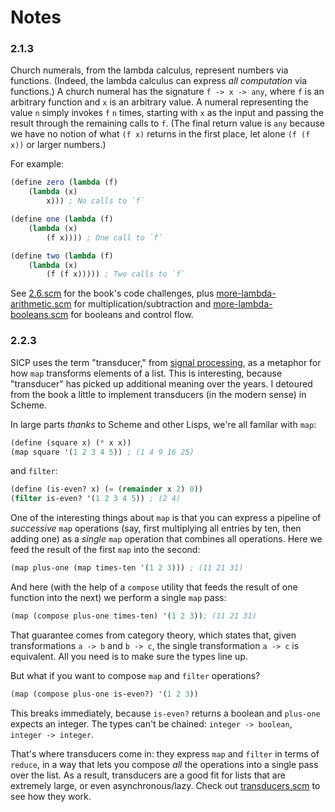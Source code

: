 # Notes

### 2.1.3
Church numerals, from the lambda calculus, represent numbers via functions. (Indeed, the lambda calculus can express _all computation_ via functions.) A church numeral has the signature `f -> x -> any`, where `f` is an arbitrary function and `x` is an arbitrary value. A numeral representing the value `n` simply invokes `f` `n` times, starting with `x` as the input and passing the result through the remaining calls to `f`. (The final return value is `any` because we have no notion of what `(f x)` returns in the first place, let alone `(f (f x))` or larger numbers.)

For example:
```scm
(define zero (lambda (f)
    (lambda (x)
        x))) ; No calls to `f`

(define one (lambda (f)
    (lambda (x)
        (f x)))) ; One call to `f`

(define two (lambda (f)
    (lambda (x)
        (f (f x))))) ; Two calls to `f`
```
See [2.6.scm](2.6.scm) for the book's code challenges, plus [more-lambda-arithmetic.scm](more-lambda-arithmetic.scm) for multiplication/subtraction and [more-lambda-booleans.scm](more-lambda-booleans.scm) for booleans and control flow.

### 2.2.3
SICP uses the term "transducer," from [signal processing](https://en.wikipedia.org/wiki/Transducer), as a metaphor for how `map` transforms elements of a list. This is interesting, because "transducer" has picked up additional meaning over the years. I detoured from the book a little to implement transducers (in the modern sense) in Scheme.

In large parts _thanks_ to Scheme and other Lisps, we're all familar with `map`:
```scm
(define (square x) (* x x))
(map square '(1 2 3 4 5)) ; (1 4 9 16 25)
```
and `filter`:
```scm
(define (is-even? x) (= (remainder x 2) 0))
(filter is-even? '(1 2 3 4 5)) ; (2 4)
```
One of the interesting things about `map` is that you can express a pipeline of _successive_ `map` operations (say, first multiplying all entries by ten, then adding one) as a _single_ `map` operation that combines all operations. Here we feed the result of the first `map` into the second:
```scm
(map plus-one (map times-ten '(1 2 3))) ; (11 21 31)
```
And here (with the help of a `compose` utility that feeds the result of one function into the next) we perform a single `map` pass:
```scm
(map (compose plus-one times-ten) '(1 2 3)); (11 21 31)
```
That guarantee comes from category theory, which states that, given transformations `a -> b` and `b -> c`, the single transformation `a -> c` is equivalent. All you need is to make sure the types line up.

But what if you want to compose `map` and `filter` operations?
```scm
(map (compose plus-one is-even?) '(1 2 3))
```
This breaks immediately, because `is-even?` returns a boolean and `plus-one` expects an integer. The types can't be chained: `integer -> boolean`, `integer -> integer`.

That's where transducers come in: they express `map` and `filter` in terms of `reduce`, in a way that lets you compose _all_ the operations into a single pass over the list. As a result, transducers are a good fit for lists that are extremely large, or even asynchronous/lazy. Check out [transducers.scm](transducers.scm) to see how they work.
